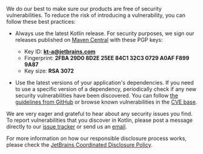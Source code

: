 [//]: # (title: Security)

We do our best to make sure our products are free of security vulnerabilities. To reduce the risk of introducing a vulnerability,
you can follow these best practices: 

* Always use the latest Kotlin release. For security purposes, we sign our releases published on [Maven Central](https://central.sonatype.com/search?q=g:org.jetbrains.kotlin) 
with these PGP keys:

  * Key ID: **kt-a@jetbrains.com**
  * Fingerprint: **2FBA 29D0 8D2E 25EE 84C1 32C3 0729 A0AF F899 9A87**
  * Key size: **RSA 3072**

* Use the latest versions of your application's dependencies. If you need to use a specific version of a dependency, 
periodically check if any new security vulnerabilities have been discovered. You can follow 
[the guidelines from GitHub](https://docs.github.com/en/code-security) 
or browse known vulnerabilities in the [CVE base](https://cve.mitre.org/cgi-bin/cvekey.cgi?keyword=kotlin).

We are very eager and grateful to hear about any security issues you find. To report vulnerabilities that you discover in Kotlin,
please post a message directly to our [issue tracker](https://youtrack.jetbrains.com/newIssue?project=KT&c=Type%20Security%20Problem) or send us an [email](mailto:security@jetbrains.org). 

For more information on how our responsible disclosure process works, please check the [JetBrains Coordinated Disclosure Policy](https://www.jetbrains.com/legal/docs/terms/coordinated-disclosure/).
